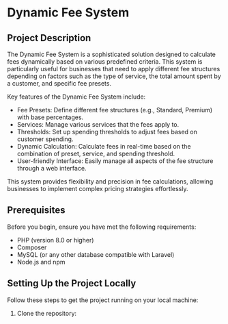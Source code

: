 # Dynamic Fee System

## Project Description

The Dynamic Fee System is a sophisticated solution designed to calculate fees dynamically based on various predefined criteria. This system is particularly useful for businesses that need to apply different fee structures depending on factors such as the type of service, the total amount spent by a customer, and specific fee presets.

Key features of the Dynamic Fee System include:

- Fee Presets: Define different fee structures (e.g., Standard, Premium) with base percentages.
- Services: Manage various services that the fees apply to.
- Thresholds: Set up spending thresholds to adjust fees based on customer spending.
- Dynamic Calculation: Calculate fees in real-time based on the combination of preset, service, and spending threshold.
- User-friendly Interface: Easily manage all aspects of the fee structure through a web interface.

This system provides flexibility and precision in fee calculations, allowing businesses to implement complex pricing strategies effortlessly.

## Prerequisites

Before you begin, ensure you have met the following requirements:

- PHP (version 8.0 or higher)
- Composer
- MySQL (or any other database compatible with Laravel)
- Node.js and npm

## Setting Up the Project Locally

Follow these steps to get the project running on your local machine:

1. Clone the repository:

